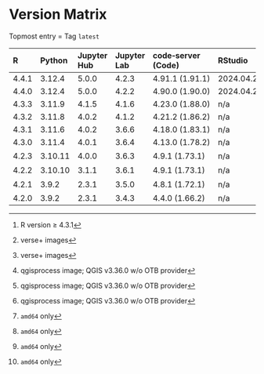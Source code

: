 # Version Matrix

Topmost entry = Tag `latest`

| R     | Python  | Jupyter Hub | Jupyter Lab | code‑server (Code) | RStudio       | Git    | Git LFS | Pandoc | CRAN[^1]/CTAN[^2] date | Quarto[^2]  | QGIS[^3] | SAGA[^3] | OTB[^3][^4] | Linux distro |
|:------|:--------|:------------|:------------|:-------------------|:--------------|:-------|:--------|:-------|:-----------------------|:------------|:---------|:---------|:------------|:-------------|
| 4.4.1 | 3.12.4  | 5.0.0       | 4.2.3       | 4.91.1 (1.91.1)    | 2024.04.2+764 | 2.45.2 | 3.5.1   | 3.2    |                        | 1.5.55      | 3.36.3   | 9.1.3    | 9.0.0       | Debian 12    |
| 4.4.0 | 3.12.4  | 5.0.0       | 4.2.2       | 4.90.0 (1.90.0)    | 2024.04.2+764 | 2.45.2 | 3.5.1   | 3.1.11 | 2024‑06‑14             | 1.4.555     | 3.36.3   | 9.1.3    | 9.0.0       | Debian 12    |
| 4.3.3 | 3.11.9  | 4.1.5       | 4.1.6       | 4.23.0 (1.88.0)    | n/a           | 2.44.0 | 3.5.1   | 3.1.11 | 2024‑04‑24             | 1.4.553     | 3.36.2   | 9.1.3    | 9.0.0       | Debian 12    |
| 4.3.2 | 3.11.8  | 4.0.2       | 4.1.2       | 4.21.2 (1.86.2)    | n/a           | 2.44.0 | 3.4.1   | 3.1.11 | 2024‑02‑29             | 1.4.550     | 3.36.0   | 9.1.3    | 8.1.2       | Debian 12    |
| 4.3.1 | 3.11.6  | 4.0.2       | 3.6.6       | 4.18.0 (1.83.1)    | n/a           | 2.42.0 | 3.4.0   | 3.1.1  | 2023‑10‑31             | 1.3.450     | 3.34.0   | 9.1.3    | 8.1.2       | Debian 12    |
| 4.3.0 | 3.11.4  | 4.0.1       | 3.6.4       | 4.13.0 (1.78.2)    | n/a           | 2.41.0 | 3.3.0   | 3.1.1  | 2023‑06‑16             | 1.3.361     | 3.30.3   | 8.5.0    | 8.1.1       | Debian 12    |
| 4.2.3 | 3.10.11 | 4.0.0       | 3.6.3       | 4.9.1 (1.73.1)     | n/a           | 2.40.0 | 3.3.0   | 2.19.2 | 2023‑04‑21             | 1.2.475[^4] | n/a      | n/a      | n/a         | Debian 11    |
| 4.2.2 | 3.10.10 | 3.1.1       | 3.6.1       | 4.9.1 (1.73.1)     | n/a           | 2.40.0 | 3.3.0   | 2.19.2 | 2023‑03‑15             | 1.2.335[^4] | n/a      | n/a      | n/a         | Debian 11    |
| 4.2.1 | 3.9.2   | 2.3.1       | 3.5.0       | 4.8.1 (1.72.1)     | n/a           | 2.38.1 | 3.2.0   | 2.19.2 | 2022‑10‑31             | 1.1.251[^4] | n/a      | n/a      | n/a         | Debian 11    |
| 4.2.0 | 3.9.2   | 2.3.1       | 3.4.3       | 4.4.0 (1.66.2)     | n/a           | 2.36.1 | 3.2.0   | 2.18   | 2022‑06‑23             | n/a         | n/a      | n/a      | n/a         | Debian 11    |

[^1]: R version ≥ 4.3.1  
[^2]: verse+ images  
[^3]: qgisprocess image; QGIS v3.36.0 w/o OTB provider  
[^4]: `amd64` only
